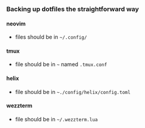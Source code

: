 ### Backing up dotfiles the straightforward way

#### neovim
* files should be in `~/.config/`
#### tmux
* file should be in `~` named `.tmux.conf`
#### helix
* file should be in `~./config/helix/config.toml`
#### wezzterm
* file should be in `~/.wezzterm.lua`
